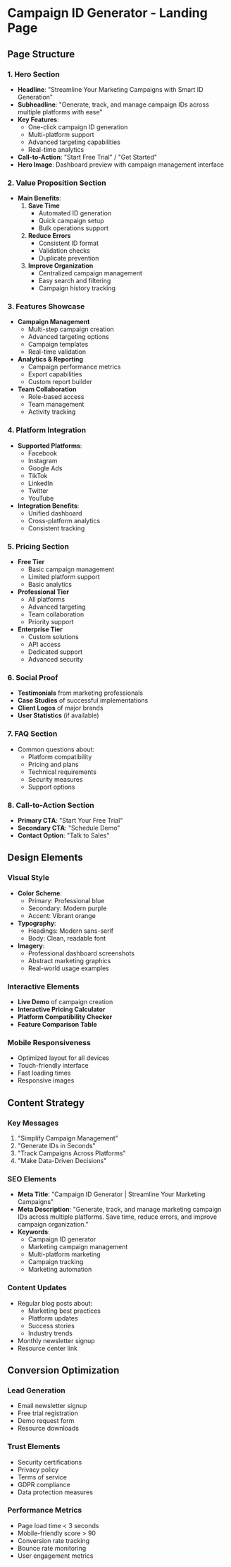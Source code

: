 # Campaign ID Generator - Landing Page

## Page Structure

### 1. Hero Section
- **Headline**: "Streamline Your Marketing Campaigns with Smart ID Generation"
- **Subheadline**: "Generate, track, and manage campaign IDs across multiple platforms with ease"
- **Key Features**:
  - One-click campaign ID generation
  - Multi-platform support
  - Advanced targeting capabilities
  - Real-time analytics
- **Call-to-Action**: "Start Free Trial" / "Get Started"
- **Hero Image**: Dashboard preview with campaign management interface

### 2. Value Proposition Section
- **Main Benefits**:
  1. **Save Time**
     - Automated ID generation
     - Quick campaign setup
     - Bulk operations support
  2. **Reduce Errors**
     - Consistent ID format
     - Validation checks
     - Duplicate prevention
  3. **Improve Organization**
     - Centralized campaign management
     - Easy search and filtering
     - Campaign history tracking

### 3. Features Showcase
- **Campaign Management**
  - Multi-step campaign creation
  - Advanced targeting options
  - Campaign templates
  - Real-time validation
- **Analytics & Reporting**
  - Campaign performance metrics
  - Export capabilities
  - Custom report builder
- **Team Collaboration**
  - Role-based access
  - Team management
  - Activity tracking

### 4. Platform Integration
- **Supported Platforms**:
  - Facebook
  - Instagram
  - Google Ads
  - TikTok
  - LinkedIn
  - Twitter
  - YouTube
- **Integration Benefits**:
  - Unified dashboard
  - Cross-platform analytics
  - Consistent tracking

### 5. Pricing Section
- **Free Tier**
  - Basic campaign management
  - Limited platform support
  - Basic analytics
- **Professional Tier**
  - All platforms
  - Advanced targeting
  - Team collaboration
  - Priority support
- **Enterprise Tier**
  - Custom solutions
  - API access
  - Dedicated support
  - Advanced security

### 6. Social Proof
- **Testimonials** from marketing professionals
- **Case Studies** of successful implementations
- **Client Logos** of major brands
- **User Statistics** (if available)

### 7. FAQ Section
- Common questions about:
  - Platform compatibility
  - Pricing and plans
  - Technical requirements
  - Security measures
  - Support options

### 8. Call-to-Action Section
- **Primary CTA**: "Start Your Free Trial"
- **Secondary CTA**: "Schedule Demo"
- **Contact Option**: "Talk to Sales"

## Design Elements

### Visual Style
- **Color Scheme**:
  - Primary: Professional blue
  - Secondary: Modern purple
  - Accent: Vibrant orange
- **Typography**:
  - Headings: Modern sans-serif
  - Body: Clean, readable font
- **Imagery**:
  - Professional dashboard screenshots
  - Abstract marketing graphics
  - Real-world usage examples

### Interactive Elements
- **Live Demo** of campaign creation
- **Interactive Pricing Calculator**
- **Platform Compatibility Checker**
- **Feature Comparison Table**

### Mobile Responsiveness
- Optimized layout for all devices
- Touch-friendly interface
- Fast loading times
- Responsive images

## Content Strategy

### Key Messages
1. "Simplify Campaign Management"
2. "Generate IDs in Seconds"
3. "Track Campaigns Across Platforms"
4. "Make Data-Driven Decisions"

### SEO Elements
- **Meta Title**: "Campaign ID Generator | Streamline Your Marketing Campaigns"
- **Meta Description**: "Generate, track, and manage marketing campaign IDs across multiple platforms. Save time, reduce errors, and improve campaign organization."
- **Keywords**:
  - Campaign ID generator
  - Marketing campaign management
  - Multi-platform marketing
  - Campaign tracking
  - Marketing automation

### Content Updates
- Regular blog posts about:
  - Marketing best practices
  - Platform updates
  - Success stories
  - Industry trends
- Monthly newsletter signup
- Resource center link

## Conversion Optimization

### Lead Generation
- Email newsletter signup
- Free trial registration
- Demo request form
- Resource downloads

### Trust Elements
- Security certifications
- Privacy policy
- Terms of service
- GDPR compliance
- Data protection measures

### Performance Metrics
- Page load time < 3 seconds
- Mobile-friendly score > 90
- Conversion rate tracking
- Bounce rate monitoring
- User engagement metrics 